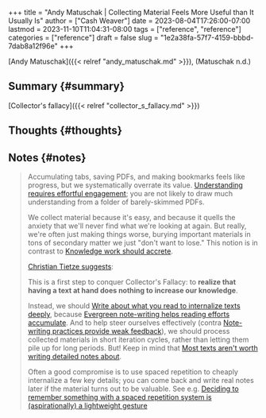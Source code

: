 +++
title = "Andy Matuschak | Collecting Material Feels More Useful than It Usually Is"
author = ["Cash Weaver"]
date = 2023-08-04T17:26:00-07:00
lastmod = 2023-11-10T11:04:31-08:00
tags = ["reference", "reference"]
categories = ["reference"]
draft = false
slug = "1e2a38fa-57f7-4159-bbbd-7dab8a12f96e"
+++

[Andy Matuschak]({{< relref "andy_matuschak.md" >}}), (Matuschak n.d.)


## Summary {#summary}

[Collector's fallacy]({{< relref "collector_s_fallacy.md" >}})


## Thoughts {#thoughts}


## Notes {#notes}

> Accumulating tabs, saving PDFs, and making bookmarks feels like progress, but we systematically overrate its value. [Understanding requires effortful engagement](https://notes.andymatuschak.org/z8ccRLda8BqJafNxjQBpzis); you are not likely to draw much understanding from a folder of barely-skimmed PDFs.
>
> We collect material because it's easy, and because it quells the anxiety that we'll never find what we're looking at again. But really, we're often just making things worse, burying important materials in tons of secondary matter we just "don't want to lose." This notion is in contrast to [Knowledge work should accrete](https://notes.andymatuschak.org/zTn3g4wTm1hbkNFUvLLjpev).
>
> [Christian Tietze suggests](https://zettelkasten.de/posts/collectors-fallacy/):
>
> <div class="quote2">
>
> This is a first step to conquer Collector's Fallacy: to **realize that having a text at hand does nothing to increase our knowledge**.
>
> </div>
>
> Instead, we should [Write about what you read to internalize texts deeply](https://notes.andymatuschak.org/zB74H9CuWrosEuqve7jZyCo), because [Evergreen note-writing helps reading efforts accumulate](https://notes.andymatuschak.org/zKiPFE1KYieeAJs3cEaCtdf). And to help steer ourselves effectively (contra [Note-writing practices provide weak feedback](https://notes.andymatuschak.org/zUhd6Hb5dk35PPpnCHvd6bV)), we should process collected materials in short iteration cycles, rather than letting them pile up for long periods. But! Keep in mind that [Most texts aren't worth writing detailed notes about](https://notes.andymatuschak.org/zVPU3jfwihojMKindkMz7Ya).
>
> Often a good compromise is to use spaced repetition to cheaply internalize a few key details; you can come back and write real notes later if the material turns out to be valuable. See e.g. [Deciding to remember something with a spaced repetition system is (aspirationally) a lightweight gesture](https://notes.andymatuschak.org/z4ipbCkPaf5wwDkpgqUFgTg)
